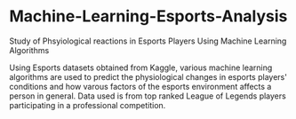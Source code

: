 # Machine-Learning-Esports-Analysis
Study of Phsyiological reactions in Esports Players Using Machine Learning Algorithms


Using Esports datasets obtained from Kaggle, various machine learning algorithms are used to predict the physiological changes in esports players' conditions and how varous factors of the esports environment affects a person in general. Data used is from top ranked League of Legends players participating in a professional competition. 
